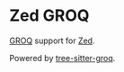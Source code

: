 # Zed GROQ

[GROQ](https://sanity-io.github.io/GROQ) support for [Zed](https://zed.dev).

Powered by [tree-sitter-groq](https://github.com/juice49/tree-sitter-groq).

